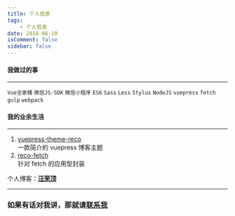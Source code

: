 ```yaml
---
title: 个人信息
tags:
    - 个人信息
date: 2018-06-10
isComment: false
sidebar: false
---
```


#### 我做过的事

---

`Vue全家桶` `微信JS-SDK` `微信小程序` `ES6` `Sass` `Less` `Stylus` `NodeJS` `vuepress` `fetch` `gulp` `webpack`

#### 我的业余生活

---

1. [vuepress-theme-reco](https://www.npmjs.com/package/vuepress-theme-reco)<br>
   一款简介的 vuepress 博客主题
2. [reco-fetch](https://www.npmjs.com/package/reco-fetch)<br>
   针对 fetch 的应用型封装

个人博客：[**汪荣顶**](www.fedtop.com)

---

### 如果有话对我讲，那就请[联系我](https://mp.weixin.qq.com/s/mXFqeUTegdvPliXknAAG_A)
